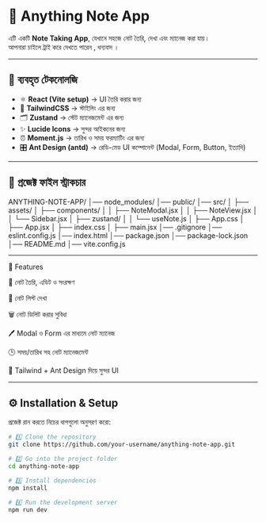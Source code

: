 # 📝 Anything Note App

এটি একটি **Note Taking App**, যেখানে সহজে নোট তৈরি, দেখা এবং ম্যানেজ করা যায়।  
আপনারা চাইলে ট্রাই করে দেখতে পারেন , ধন্যবাদ । 


---

## 🚀 ব্যবহৃত টেকনোলজি

- ⚛️ **React (Vite setup)** → UI তৈরি করার জন্য
- 🎨 **TailwindCSS** → স্টাইলিং এর জন্য
- 🗂️ **Zustand** → স্টেট ম্যানেজমেন্ট এর জন্য
- ✨ **Lucide Icons** → সুন্দর আইকনের জন্য
- ⏰ **Moment.js** → তারিখ ও সময় ফরম্যাটিং এর জন্য
- 🎛️ **Ant Design (antd)** → রেডি-মেড UI কম্পোনেন্ট (Modal, Form, Button, ইত্যাদি)


---

## 📂 প্রজেক্ট ফাইল স্ট্রাকচার

ANYTHING-NOTE-APP/
│── node_modules/
│── public/
│── src/
│ ├── assets/
│ ├── components/
│ │ ├── NoteModal.jsx
│ │ ├── NoteView.jsx
│ │ └── Sidebar.jsx
│ ├── zustand/
│ │ └── useNote.js
│ ├── App.css
│ ├── App.jsx
│ ├── index.css
│ ├── main.jsx
│── .gitignore
│── eslint.config.js
│── index.html
│── package.json
│── package-lock.json
│── README.md
│── vite.config.js

---
🎯 Features

📝 নোট তৈরি, এডিট ও সংরক্ষণ

👀 নোট লিস্ট দেখা

🗑️ নোট ডিলিট করার সুবিধা

🖊️ Modal ও Form এর মাধ্যমে নোট ম্যানেজ

🕒 সময়/তারিখ সহ নোট ম্যানেজমেন্ট

🎨 Tailwind + Ant Design দিয়ে সুন্দর UI


---

## ⚙️ Installation & Setup

প্রজেক্ট রান করতে নিচের ধাপগুলো অনুসরণ করো:

```bash
# 1️⃣ Clone the repository
git clone https://github.com/your-username/anything-note-app.git

# 2️⃣ Go into the project folder
cd anything-note-app

# 3️⃣ Install dependencies
npm install

# 4️⃣ Run the development server
npm run dev


